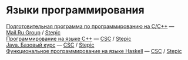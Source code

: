 # Языки программирования

[Подготовительная программа по программированию на С/C++](https://stepic.org/course/Подготовительная-программа-по-программированию-на-СC%2B%2B-144/) — [Mail.Ru Group](https://stepic.org/users/1382921/teach) / [Stepic](https://stepic.org/)  
[Программирование на языке C++](https://stepic.org/course/Программирование-на-языке-C++-7) — [CSC](https://stepic.org/users/736914/teach) / [Stepic](https://stepic.org/)  
[Java. Базовый курс](https://stepic.org/course/Java-Базовый-курс-187) — [CSC](https://stepic.org/users/736914/teach) / [Stepic](https://stepic.org/)  
[Функциональное программирование на языке Haskell](https://stepic.org/course/Функциональное-программирование-на-языке-Haskell-75/) — [CSC](https://stepic.org/users/736914/teach) / [Stepic](https://stepic.org/)  